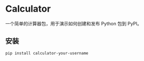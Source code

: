 # Calculator

一个简单的计算器包，用于演示如何创建和发布 Python 包到 PyPI。

## 安装

```bash
pip install calculator-your-username
